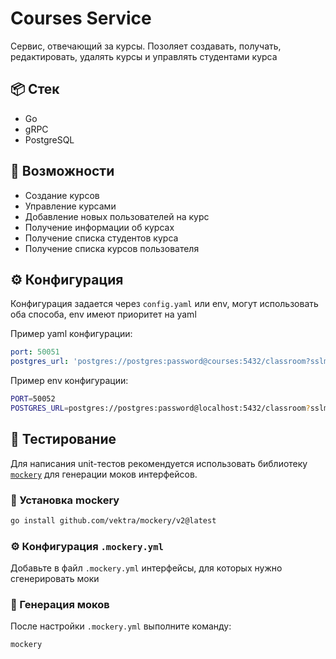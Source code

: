 # Courses Service

Сервис, отвечающий за курсы. Позоляет создавать, получать, редактировать, удалять курсы и управлять студентами курса

## 📦 Стек

- Go
- gRPC
- PostgreSQL

## 🚀 Возможности

- Создание курсов
- Управление курсами
- Добавление новых пользователей на курс
- Получение информации об курсах
- Получение списка студентов курса
- Получение списка курсов пользователя

## ⚙️ Конфигурация

Конфигурация задается через `config.yaml` или env, могут использовать оба способа, env имеют приоритет на yaml

Пример yaml конфигурации:

```yaml
port: 50051
postgres_url: 'postgres://postgres:password@courses:5432/classroom?sslmode=disable'
```

Пример env конфигурации:

```bash
PORT=50052
POSTGRES_URL=postgres://postgres:password@localhost:5432/classroom?sslmode=disable
```

## 🧪 Тестирование

Для написания unit-тестов рекомендуется использовать библиотеку [`mockery`](https://github.com/vektra/mockery) для генерации моков интерфейсов.

### 🔧 Установка mockery

```bash
go install github.com/vektra/mockery/v2@latest
```

### ⚙️ Конфигурация `.mockery.yml`

Добавьте в файл `.mockery.yml` интерфейсы, для которых нужно сгенерировать моки

### 🚀 Генерация моков

После настройки `.mockery.yml` выполните команду:

```bash
mockery
```
